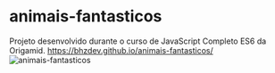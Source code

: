 # animais-fantasticos
Projeto desenvolvido durante o curso de JavaScript Completo ES6 da Origamid. 
https://bhzdev.github.io/animais-fantasticos/
![animais-fantasticos](https://user-images.githubusercontent.com/90940714/196192560-a4d5bfaa-c6fb-418d-97d4-bd4423f35f2b.png)

